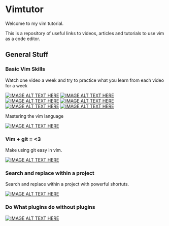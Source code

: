 # Vimtutor

Welcome to my vim tutorial.

This is a repository of useful links to videos, articles and tutorials to use vim as a code editor.

## General Stuff

### Basic Vim Skills

Watch one video a week and try to practice what you learn from each video for a week

[![IMAGE ALT TEXT HERE](https://img.youtube.com/vi/H3o4l4GVLW0/0.jpg)](https://www.youtube.com/watch?v=H3o4l4GVLW0)
[![IMAGE ALT TEXT HERE](https://img.youtube.com/vi/gSHf_b6AWKc/0.jpg)](https://www.youtube.com/watch?v=gSHf_b6AWKc)
[![IMAGE ALT TEXT HERE](https://img.youtube.com/vi/Q6mr7w0YmkQ/0.jpg)](https://www.youtube.com/watch?v=Q6mr7w0YmkQ)
[![IMAGE ALT TEXT HERE](https://img.youtube.com/vi/4uPRlnTUlMY/0.jpg)](https://www.youtube.com/watch?v=4uPRlnTUlMY)
[![IMAGE ALT TEXT HERE](https://img.youtube.com/vi/N05REqmq0X4/0.jpg)](https://www.youtube.com/watch?v=N05REqmq0X4)
[![IMAGE ALT TEXT HERE](https://img.youtube.com/vi/e1BFdY0NBLY/0.jpg)](https://www.youtube.com/watch?v=e1BFdY0NBLY)

Mastering the vim language

[![IMAGE ALT TEXT HERE](https://img.youtube.com/vi/wlR5gYd6um0/0.jpg)](https://www.youtube.com/watch?v=wlR5gYd6um0)

### Vim + git = <3

Make using git easy in vim.

[![IMAGE ALT TEXT HERE](https://img.youtube.com/vi/PO6DxfGPQvw/0.jpg)](https://www.youtube.com/watch?v=PO6DxfGPQvw)

### Search and replace within a project

Search and replace within a project with powerful shortuts.

[![IMAGE ALT TEXT HERE](https://img.youtube.com/vi/q7gr6s8skt0/0.jpg)](https://www.youtube.com/watch?v=q7gr6s8skt0)

### Do What plugins do without plugins

[![IMAGE ALT TEXT HERE](https://img.youtube.com/vi/XA2WjJbmmoM/0.jpg)](https://www.youtube.com/watch?v=XA2WjJbmmoM)
